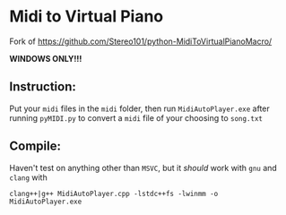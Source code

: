 # Midi to Virtual Piano

Fork of https://github.com/Stereo101/python-MidiToVirtualPianoMacro/


**WINDOWS ONLY!!!**

## Instruction:
Put your `midi` files in the `midi` folder, then run `MidiAutoPlayer.exe` after running `pyMIDI.py` to convert a `midi` file of your choosing to `song.txt`



## Compile:

Haven't test on anything other than `MSVC`, but it *should* work with `gnu` and `clang` with
```
clang++|g++ MidiAutoPlayer.cpp -lstdc++fs -lwinmm -o MidiAutoPlayer.exe
```

